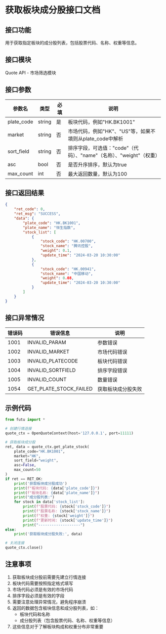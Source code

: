 # 获取板块成分股接口文档

## 接口功能
用于获取指定板块的成分股列表，包括股票代码、名称、权重等信息。

## 接口模块
Quote API - 市场筛选模块

## 接口参数
| 参数名 | 类型 | 必填 | 说明 |
|--------|------|------|------|
| plate_code | string | 是 | 板块代码，例如"HK.BK1001" |
| market | string | 否 | 市场代码，例如"HK"、"US"等，如果不填则从plate_code中解析 |
| sort_field | string | 否 | 排序字段，可选值："code"（代码）、"name"（名称）、"weight"（权重） |
| asc | bool | 否 | 是否升序排序，默认为true |
| max_count | int | 否 | 最大返回数量，默认为100 |

## 接口返回结果
```json
{
    "ret_code": 0,
    "ret_msg": "SUCCESS",
    "data": {
        "plate_code": "HK.BK1001",
        "plate_name": "恒生指数",
        "stock_list": [
            {
                "stock_code": "HK.00700",
                "stock_name": "腾讯控股",
                "weight": 0.1,
                "update_time": "2024-03-20 10:30:00"
            },
            {
                "stock_code": "HK.00941",
                "stock_name": "中国移动",
                "weight": 0.08,
                "update_time": "2024-03-20 10:30:00"
            }
        ]
    }
}
```

## 接口异常情况
| 错误码 | 错误信息 | 说明 |
|--------|----------|------|
| 1001 | INVALID_PARAM | 参数错误 |
| 1002 | INVALID_MARKET | 市场代码错误 |
| 1003 | INVALID_PLATECODE | 板块代码错误 |
| 1004 | INVALID_SORTFIELD | 排序字段错误 |
| 1005 | INVALID_COUNT | 数量错误 |
| 1054 | GET_PLATE_STOCK_FAILED | 获取板块成分股失败 |

## 示例代码
```python
from futu import *

# 创建行情连接
quote_ctx = OpenQuoteContext(host='127.0.0.1', port=11111)

# 获取板块成分股
ret, data = quote_ctx.get_plate_stock(
    plate_code="HK.BK1001",
    market="HK",
    sort_field="weight",
    asc=False,
    max_count=50
)
if ret == RET_OK:
    print('获取板块成分股成功')
    print(f"板块代码: {data['plate_code']}")
    print(f"板块名称: {data['plate_name']}")
    print("成分股列表:")
    for stock in data['stock_list']:
        print(f"股票代码: {stock['stock_code']}")
        print(f"股票名称: {stock['stock_name']}")
        print(f"权重: {stock['weight']}")
        print(f"更新时间: {stock['update_time']}")
        print("-------------------")
else:
    print('获取板块成分股失败:', data)

# 关闭连接
quote_ctx.close()
```

## 注意事项
1. 获取板块成分股前需要先建立行情连接
2. 板块代码需要按照指定格式填写
3. 市场代码必须是有效的市场代码
4. 排序字段必须是有效的字段
5. 需要注意处理异常情况，避免程序崩溃
6. 返回的数据包含板块信息和成分股列表，如：
   - 板块代码和名称
   - 成分股列表（包含股票代码、名称、权重等信息）
7. 这些信息对于了解板块构成和权重分布非常重要 